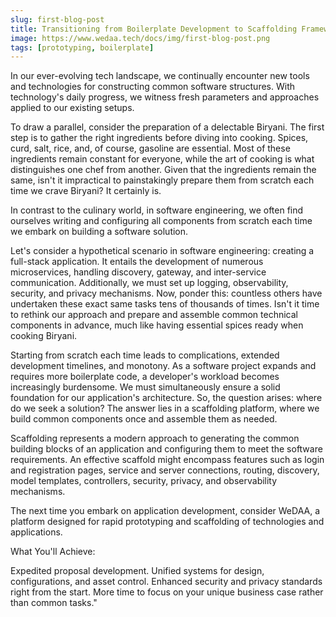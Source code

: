 ```yaml
---
slug: first-blog-post
title: Transitioning from Boilerplate Development to Scaffolding Frameworks
image: https://www.wedaa.tech/docs/img/first-blog-post.png
tags: [prototyping, boilerplate]
---
```


In our ever-evolving tech landscape, we continually encounter new tools and technologies for constructing common software structures. With technology's daily progress, we witness fresh parameters and approaches applied to our existing setups.
 
To draw a parallel, consider the preparation of a delectable Biryani. The first step is to gather the right ingredients before diving into cooking. Spices, curd, salt, rice, and, of course, gasoline are essential. Most of these ingredients remain constant for everyone, while the art of cooking is what distinguishes one chef from another. Given that the ingredients remain the same, isn't it impractical to painstakingly prepare them from scratch each time we crave Biryani? It certainly is.
 
In contrast to the culinary world, in software engineering, we often find ourselves writing and configuring all components from scratch each time we embark on building a software solution.
 
Let's consider a hypothetical scenario in software engineering: creating a full-stack application. It entails the development of numerous microservices, handling discovery, gateway, and inter-service communication. Additionally, we must set up logging, observability, security, and privacy mechanisms. Now, ponder this: countless others have undertaken these exact same tasks tens of thousands of times. Isn't it time to rethink our approach and prepare and assemble common technical components in advance, much like having essential spices ready when cooking Biryani.
 
Starting from scratch each time leads to complications, extended development timelines, and monotony. As a software project expands and requires more boilerplate code, a developer's workload becomes increasingly burdensome. We must simultaneously ensure a solid foundation for our application's architecture. So, the question arises: where do we seek a solution? The answer lies in a scaffolding platform, where we build common components once and assemble them as needed.
 
Scaffolding represents a modern approach to generating the common building blocks of an application and configuring them to meet the software requirements. An effective scaffold might encompass features such as login and registration pages, service and server connections, routing, discovery, model templates, controllers, security, privacy, and observability mechanisms.
 
The next time you embark on application development, consider WeDAA, a platform designed for rapid prototyping and scaffolding of technologies and applications.
 
What You'll Achieve:
 
Expedited proposal development.
Unified systems for design, configurations, and asset control.
Enhanced security and privacy standards right from the start.
More time to focus on your unique business case rather than common tasks."

